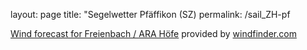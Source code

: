 layout: page
title: "Segelwetter Pfäffikon (SZ)
permalink: /sail_ZH-pf

<script src="https://www.windfinder.com/widget/forecast/js/freienbach_ara-hoefe?unit_wave=m&unit_rain=mm&unit_temperature=c&unit_wind=kts&unit_pressure=hPa&days=3&show_day=1&show_waves=0"></script>
<noscript>
<a rel="nofollow" href="https://www.windfinder.com/forecast/freienbach_ara-hoefe?utm_source=forecast&utm_medium=web&utm_campaign=homepageweather&utm_content=noscript-forecast">Wind forecast for Freienbach / ARA Höfe</a> provided by <a rel="nofollow" href="https://www.windfinder.com?utm_source=forecast&utm_medium=web&utm_campaign=homepageweather&utm_content=noscript-logo">windfinder.com</a>
</noscript>
